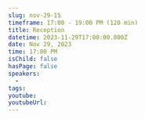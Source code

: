 ```yaml
---
slug: nov-29-15
timeframe: 17:00 - 19:00 PM (120 min)
title: Reception
datetime: 2023-11-29T17:00:00.000Z
date: Nov 29, 2023
time: 17:00 PM
isChild: false
hasPage: false
speakers:
  -
tags:
youtube:
youtubeUrl:
---
```

